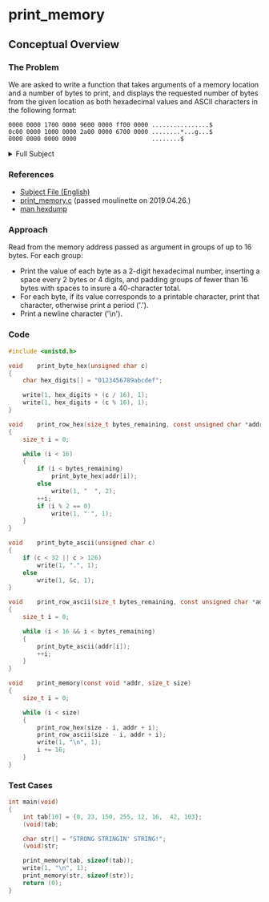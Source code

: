 # print_memory

## Conceptual Overview
### The Problem
We are asked to write a function that takes arguments of a memory location and a number of bytes to print, and displays the requested number of bytes from the given location as both hexadecimal values and ASCII characters in the following format:
```
0000 0000 1700 0000 9600 0000 ff00 0000 ................$
0c00 0000 1000 0000 2a00 0000 6700 0000 ........*...g...$
0000 0000 0000 0000                     ........$
```

<details>
	<summary>Full Subject</summary>

```
	Assignment name  : print_memory
	Expected files   : print_memory.c
	Allowed functions: write
	--------------------------------------------------------------------------------

	Write a function that takes (const void *addr, size_t size), and displays the
	memory as in the example.

	Your function must be declared as follows:

	void	print_memory(const void *addr, size_t size);

	---------
	$> cat main.c
	void	print_memory(const void *addr, size_t size);

	int	main(void)
	{
		int	tab[10] = {0, 23, 150, 255,
		              12, 16,  42, 103};

		print_memory(tab, sizeof(tab));
		return (0);
	}
	$> gcc -Wall -Wall -Werror main.c print_memory.c && ./a.out | cat -e
	0000 0000 1700 0000 9600 0000 ff00 0000 ................$
	0c00 0000 1000 0000 2a00 0000 6700 0000 ........*...g...$
	0000 0000 0000 0000                     ........$
```
</details>

### References
* [Subject File (English)](subject.en.txt)
* [print_memory.c](print_memory.c) (passed moulinette on 2019.04.26.)
* [man hexdump](http://man7.org/linux/man-pages/man1/hexdump.1.html)

### Approach
Read from the memory address passed as argument in groups of up to 16 bytes. For each group:
* Print the value of each byte as a 2-digit hexadecimal number, inserting a space every 2 bytes or 4 digits, and padding groups of fewer than 16 bytes with spaces to insure a 40-character total.
* For each byte, if its value corresponds to a printable character, print that character, otherwise print a period ('.').
* Print a newline character ('\n').

### Code
```C
#include <unistd.h>

void	print_byte_hex(unsigned char c)
{
	char hex_digits[] = "0123456789abcdef";

	write(1, hex_digits + (c / 16), 1);
	write(1, hex_digits + (c % 16), 1);
}

void	print_row_hex(size_t bytes_remaining, const unsigned char *addr)
{
	size_t i = 0;

	while (i < 16)
	{
		if (i < bytes_remaining)
			print_byte_hex(addr[i]);
		else
			write(1, "  ", 2);
		++i;
		if (i % 2 == 0)
			write(1, " ", 1);
	}
}

void	print_byte_ascii(unsigned char c)
{
	if (c < 32 || c > 126)
		write(1, ".", 1);
	else
		write(1, &c, 1);
}

void	print_row_ascii(size_t bytes_remaining, const unsigned char *addr)
{
	size_t i = 0;

	while (i < 16 && i < bytes_remaining)
	{
		print_byte_ascii(addr[i]);
		++i;
	}
}

void	print_memory(const void *addr, size_t size)
{
	size_t i = 0;

	while (i < size)
	{
		print_row_hex(size - i, addr + i);
		print_row_ascii(size - i, addr + i);
		write(1, "\n", 1);
		i += 16;
	}
}
```

### Test Cases
```C
int	main(void)
{
	int	tab[10] = {0, 23, 150, 255, 12, 16,  42, 103};
	(void)tab;

	char str[] = "STRONG STRINGIN' STRING!";
	(void)str;

	print_memory(tab, sizeof(tab));
	write(1, "\n", 1);
	print_memory(str, sizeof(str));
	return (0);
}
```